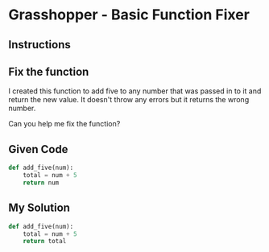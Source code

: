 # Grasshopper - Basic Function Fixer

## Instructions

## Fix the function

I created this function to add five to any number that was passed in to it and return the new value. It doesn't throw any errors but it returns the wrong number.

Can you help me fix the function?

## Given Code
```python
def add_five(num):
    total = num + 5
    return num
```

## My Solution
```python
def add_five(num):
    total = num + 5
    return total
```
